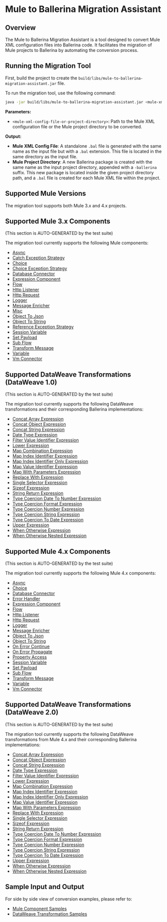 # Mule to Ballerina Migration Assistant

## Overview
The Mule to Ballerina Migration Assistant is a tool designed to convert Mule XML configuration files into Ballerina code. It facilitates the migration of Mule projects to Ballerina by automating the conversion process.

## Running the Migration Tool

First, build the project to create the `build/libs/mule-to-ballerina-migration-assistant.jar` file.

To run the migration tool, use the following command:

```sh
java -jar build/libs/mule-to-ballerina-migration-assistant.jar <mule-xml-config-file-or-project-directory>
```

**Parameters:**
- `<mule-xml-config-file-or-project-directory>`: Path to the Mule XML configuration file or the Mule project directory to be converted.

**Output:**
- **Mule XML Config File**: A standalone `.bal` file is generated with the same name as the input file but with a `.bal` extension. This file is located in the same directory as the input file.
- **Mule Project Directory**: A new Ballerina package is created with the same name as the input project directory, appended with a `-ballerina` suffix. This new package is located inside the given project directory path, and a `.bal` file is created for each Mule XML file within the project.

## Supported Mule Versions

The migration tool supports both Mule 3.x and 4.x projects.

## Supported Mule 3.x Components
(This section is AUTO-GENERATED by the test suite)

The migration tool currently supports the following Mule components:

- [Async](docs/palette-item-mappings-v3.md#async)
- [Catch Exception Strategy](docs/palette-item-mappings-v3.md#catch-exception-strategy)
- [Choice](docs/palette-item-mappings-v3.md#choice)
- [Choice Exception Strategy](docs/palette-item-mappings-v3.md#choice-exception-strategy)
- [Database Connector](docs/palette-item-mappings-v3.md#database-connector)
- [Expression Component](docs/palette-item-mappings-v3.md#expression-component)
- [Flow](docs/palette-item-mappings-v3.md#flow)
- [Http Listener](docs/palette-item-mappings-v3.md#http-listener)
- [Http Request](docs/palette-item-mappings-v3.md#http-request)
- [Logger](docs/palette-item-mappings-v3.md#logger)
- [Message Enricher](docs/palette-item-mappings-v3.md#message-enricher)
- [Misc](docs/palette-item-mappings-v3.md#misc)
- [Object To Json](docs/palette-item-mappings-v3.md#object-to-json)
- [Object To String](docs/palette-item-mappings-v3.md#object-to-string)
- [Reference Exception Strategy](docs/palette-item-mappings-v3.md#reference-exception-strategy)
- [Session Variable](docs/palette-item-mappings-v3.md#session-variable)
- [Set Payload](docs/palette-item-mappings-v3.md#set-payload)
- [Sub Flow](docs/palette-item-mappings-v3.md#sub-flow)
- [Transform Message](docs/palette-item-mappings-v3.md#transform-message)
- [Variable](docs/palette-item-mappings-v3.md#variable)
- [Vm Connector](docs/palette-item-mappings-v3.md#vm-connector)

## Supported DataWeave Transformations (DataWeave 1.0)
(This section is AUTO-GENERATED by the test suite)

The migration tool currently supports the following DataWeave transformations and their corresponding Ballerina implementations:

- [Concat Array Expression](docs/dataweave-mappings-v3.md#concat-array-expression)
- [Concat Object Expression](docs/dataweave-mappings-v3.md#concat-object-expression)
- [Concat String Expression](docs/dataweave-mappings-v3.md#concat-string-expression)
- [Date Type Expression](docs/dataweave-mappings-v3.md#date-type-expression)
- [Filter Value Identifier Expression](docs/dataweave-mappings-v3.md#filter-value-identifier-expression)
- [Lower Expression](docs/dataweave-mappings-v3.md#lower-expression)
- [Map Combination Expression](docs/dataweave-mappings-v3.md#map-combination-expression)
- [Map Index Identifier Expression](docs/dataweave-mappings-v3.md#map-index-identifier-expression)
- [Map Index Identifier Only Expression](docs/dataweave-mappings-v3.md#map-index-identifier-only-expression)
- [Map Value Identifier Expression](docs/dataweave-mappings-v3.md#map-value-identifier-expression)
- [Map With Parameters Expression](docs/dataweave-mappings-v3.md#map-with-parameters-expression)
- [Replace With Expression](docs/dataweave-mappings-v3.md#replace-with-expression)
- [Single Selector Expression](docs/dataweave-mappings-v3.md#single-selector-expression)
- [Sizeof Expression](docs/dataweave-mappings-v3.md#sizeof-expression)
- [String Return Expression](docs/dataweave-mappings-v3.md#string-return-expression)
- [Type Coercion Date To Number Expression](docs/dataweave-mappings-v3.md#type-coercion-date-to-number-expression)
- [Type Coercion Format Expression](docs/dataweave-mappings-v3.md#type-coercion-format-expression)
- [Type Coercion Number Expression](docs/dataweave-mappings-v3.md#type-coercion-number-expression)
- [Type Coercion String Expression](docs/dataweave-mappings-v3.md#type-coercion-string-expression)
- [Type Coercion To Date Expression](docs/dataweave-mappings-v3.md#type-coercion-to-date-expression)
- [Upper Expression](docs/dataweave-mappings-v3.md#upper-expression)
- [When Otherwise Expression](docs/dataweave-mappings-v3.md#when-otherwise-expression)
- [When Otherwise Nested Expression](docs/dataweave-mappings-v3.md#when-otherwise-nested-expression)

## Supported Mule 4.x Components
(This section is AUTO-GENERATED by the test suite)

The migration tool currently supports the following Mule 4.x components:

- [Async](docs/palette-item-mappings-v4.md#async)
- [Choice](docs/palette-item-mappings-v4.md#choice)
- [Database Connector](docs/palette-item-mappings-v4.md#database-connector)
- [Error Handler](docs/palette-item-mappings-v4.md#error-handler)
- [Expression Component](docs/palette-item-mappings-v4.md#expression-component)
- [Flow](docs/palette-item-mappings-v4.md#flow)
- [Http Listener](docs/palette-item-mappings-v4.md#http-listener)
- [Http Request](docs/palette-item-mappings-v4.md#http-request)
- [Logger](docs/palette-item-mappings-v4.md#logger)
- [Message Enricher](docs/palette-item-mappings-v4.md#message-enricher)
- [Object To Json](docs/palette-item-mappings-v4.md#object-to-json)
- [Object To String](docs/palette-item-mappings-v4.md#object-to-string)
- [On Error Continue](docs/palette-item-mappings-v4.md#on-error-continue)
- [On Error Propagate](docs/palette-item-mappings-v4.md#on-error-propagate)
- [Property Access](docs/palette-item-mappings-v4.md#property-access)
- [Session Variable](docs/palette-item-mappings-v4.md#session-variable)
- [Set Payload](docs/palette-item-mappings-v4.md#set-payload)
- [Sub Flow](docs/palette-item-mappings-v4.md#sub-flow)
- [Transform Message](docs/palette-item-mappings-v4.md#transform-message)
- [Variable](docs/palette-item-mappings-v4.md#variable)
- [Vm Connector](docs/palette-item-mappings-v4.md#vm-connector)

## Supported DataWeave Transformations (DataWeave 2.0)
(This section is AUTO-GENERATED by the test suite)

The migration tool currently supports the following DataWeave transformations from Mule 4.x and their corresponding Ballerina implementations:

- [Concat Array Expression](docs/dataweave-mappings-v4.md#concat-array-expression)
- [Concat Object Expression](docs/dataweave-mappings-v4.md#concat-object-expression)
- [Concat String Expression](docs/dataweave-mappings-v4.md#concat-string-expression)
- [Date Type Expression](docs/dataweave-mappings-v4.md#date-type-expression)
- [Filter Value Identifier Expression](docs/dataweave-mappings-v4.md#filter-value-identifier-expression)
- [Lower Expression](docs/dataweave-mappings-v4.md#lower-expression)
- [Map Combination Expression](docs/dataweave-mappings-v4.md#map-combination-expression)
- [Map Index Identifier Expression](docs/dataweave-mappings-v4.md#map-index-identifier-expression)
- [Map Index Identifier Only Expression](docs/dataweave-mappings-v4.md#map-index-identifier-only-expression)
- [Map Value Identifier Expression](docs/dataweave-mappings-v4.md#map-value-identifier-expression)
- [Map With Parameters Expression](docs/dataweave-mappings-v4.md#map-with-parameters-expression)
- [Replace With Expression](docs/dataweave-mappings-v4.md#replace-with-expression)
- [Single Selector Expression](docs/dataweave-mappings-v4.md#single-selector-expression)
- [Sizeof Expression](docs/dataweave-mappings-v4.md#sizeof-expression)
- [String Return Expression](docs/dataweave-mappings-v4.md#string-return-expression)
- [Type Coercion Date To Number Expression](docs/dataweave-mappings-v4.md#type-coercion-date-to-number-expression)
- [Type Coercion Format Expression](docs/dataweave-mappings-v4.md#type-coercion-format-expression)
- [Type Coercion Number Expression](docs/dataweave-mappings-v4.md#type-coercion-number-expression)
- [Type Coercion String Expression](docs/dataweave-mappings-v4.md#type-coercion-string-expression)
- [Type Coercion To Date Expression](docs/dataweave-mappings-v4.md#type-coercion-to-date-expression)
- [Upper Expression](docs/dataweave-mappings-v4.md#upper-expression)
- [When Otherwise Expression](docs/dataweave-mappings-v4.md#when-otherwise-expression)
- [When Otherwise Nested Expression](docs/dataweave-mappings-v4.md#when-otherwise-nested-expression)

## Sample Input and Output

For side by side view of conversion examples, please refer to:
- [Mule Component Samples](docs/palette-item-mappings.md)
- [DataWeave Transformation Samples](docs/dataweave-mappings.md)
